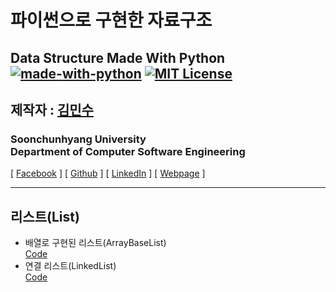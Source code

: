 파이썬으로 구현한 자료구조
================================
Data Structure Made With Python<br/>
[![made-with-python](https://img.shields.io/badge/Made%20with-Python-1f425f.svg)](https://www.python.org/)
[![MIT License](https://img.shields.io/badge/license-MIT-blue.svg)](https://opensource.org/licenses/MIT)
---------------------------------


## 제작자 : [김민수](https://github.com/alstn2468)
### Soonchunhyang University<br/>Department of Computer Software Engineering
[ [Facebook](https://www.facebook.com/profile.php?id=100003769223078) ]
[ [Github](https://github.com/alstn2468) ]
[ [LinkedIn](https://www.linkedin.com/in/minsu-kim-336289160/) ]
[ [Webpage](https://kimminsu.ml) ]<br/>
- - -


## 리스트(List)
- 배열로 구현된 리스트(ArrayBaseList)<br/>
[Code](https://github.com/alstn2468/Python_Data_Structure/blob/master/List/ArrayBaseList.py)
- 연결 리스트(LinkedList)<br/>
[Code](https://github.com/alstn2468/Python_Data_Structure/blob/master/List/LinkedList.py)
